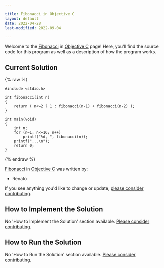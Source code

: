 ```yaml
---

title: Fibonacci in Objective C
layout: default
date: 2022-04-28
last-modified: 2022-09-04

---
```


Welcome to the [Fibonacci](https://sampleprograms.io/projects/fibonacci) in [Objective C](https://sampleprograms.io/languages/objective-c) page! Here, you'll find the source code for this program as well as a description of how the program works.

## Current Solution

{% raw %}

```objective c
#include <stdio.h>

int fibonacci(int n)
{
    return ( n<=2 ? 1 : fibonacci(n-1) + fibonacci(n-2) );
}

int main(void)
{
    int n;
    for (n=1; n<=16; n++)
        printf("%d, ", fibonacci(n));
    printf("...\n");
    return 0;
}
```

{% endraw %}

[Fibonacci](https://sampleprograms.io/projects/fibonacci) in [Objective C](https://sampleprograms.io/languages/objective-c) was written by:

- Renato

If you see anything you'd like to change or update, [please consider contributing](https://github.com/TheRenegadeCoder/sample-programs).

## How to Implement the Solution

No 'How to Implement the Solution' section available. [Please consider contributing](https://github.com/TheRenegadeCoder/sample-programs-website).

## How to Run the Solution

No 'How to Run the Solution' section available. [Please consider contributing](https://github.com/TheRenegadeCoder/sample-programs-website).